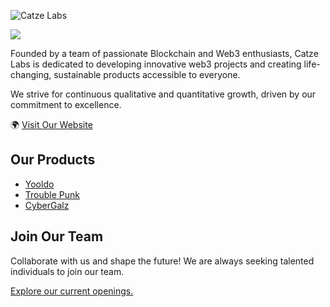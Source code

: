 ![Catze Labs](https://user-images.githubusercontent.com/65929678/224520122-bf8ec846-745e-4c94-9bfe-9efbaaa4c057.png)

![](https://komarev.com/ghpvc/?username=catze-labs)

Founded by a team of passionate Blockchain and Web3 enthusiasts, Catze Labs is dedicated to developing innovative web3 projects and creating life-changing, sustainable products accessible to everyone.

We strive for continuous qualitative and quantitative growth, driven by our commitment to excellence.

🌍 [Visit Our Website](https://catze.xyz/)

## Our Products

- [Yooldo](https://yooldo.gg/)
- [Trouble Punk](https://troublepunk.com/)
- [CyberGalz](https://cybergalznft.com/)

## Join Our Team

Collaborate with us and shape the future! We are always seeking talented individuals to join our team.

[Explore our current openings.](https://catzelabs.notion.site/Careers-99e88ef811b94fb9ba1392d2a26b0b0c)
